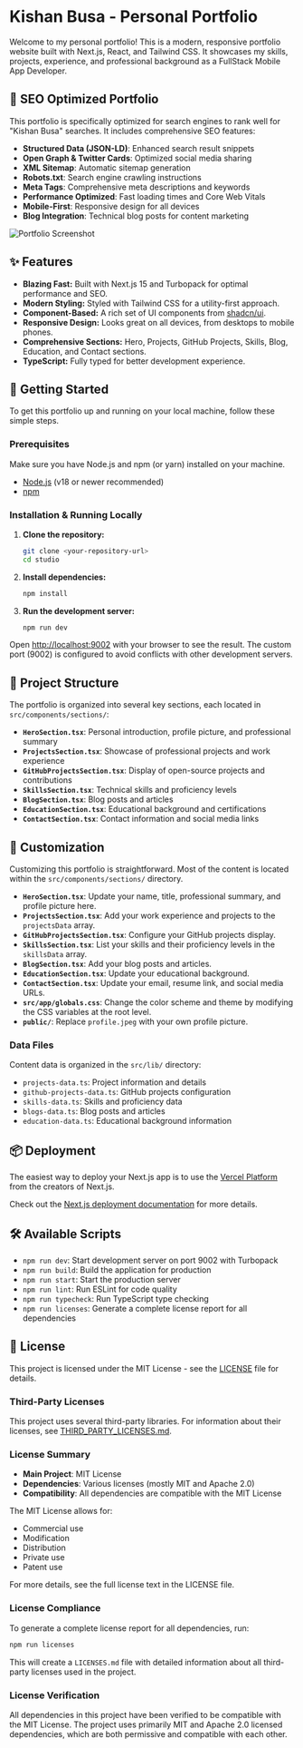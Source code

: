 # Kishan Busa - Personal Portfolio

Welcome to my personal portfolio! This is a modern, responsive portfolio website built with Next.js, React, and Tailwind CSS. It showcases my skills, projects, experience, and professional background as a FullStack Mobile App Developer.

## 🎯 SEO Optimized Portfolio

This portfolio is specifically optimized for search engines to rank well for "Kishan Busa" searches. It includes comprehensive SEO features:

- **Structured Data (JSON-LD)**: Enhanced search result snippets
- **Open Graph & Twitter Cards**: Optimized social media sharing
- **XML Sitemap**: Automatic sitemap generation
- **Robots.txt**: Search engine crawling instructions
- **Meta Tags**: Comprehensive meta descriptions and keywords
- **Performance Optimized**: Fast loading times and Core Web Vitals
- **Mobile-First**: Responsive design for all devices
- **Blog Integration**: Technical blog posts for content marketing

![Portfolio Screenshot](https://placehold.co/800x400.png)

## ✨ Features

-   **Blazing Fast:** Built with Next.js 15 and Turbopack for optimal performance and SEO.
-   **Modern Styling:** Styled with Tailwind CSS for a utility-first approach.
-   **Component-Based:** A rich set of UI components from [shadcn/ui](https://ui.shadcn.com/).
-   **Responsive Design:** Looks great on all devices, from desktops to mobile phones.
-   **Comprehensive Sections:** Hero, Projects, GitHub Projects, Skills, Blog, Education, and Contact sections.
-   **TypeScript:** Fully typed for better development experience.

## 🚀 Getting Started

To get this portfolio up and running on your local machine, follow these simple steps.

### Prerequisites

Make sure you have Node.js and npm (or yarn) installed on your machine.

-   [Node.js](https://nodejs.org/) (v18 or newer recommended)
-   [npm](https://www.npmjs.com/get-npm)

### Installation & Running Locally

1.  **Clone the repository:**
    ```bash
    git clone <your-repository-url>
    cd studio
    ```

2.  **Install dependencies:**
    ```bash
    npm install
    ```

3.  **Run the development server:**
    ```bash
    npm run dev
    ```

Open [http://localhost:9002](http://localhost:9002) with your browser to see the result. The custom port (9002) is configured to avoid conflicts with other development servers.


## 🎨 Project Structure

The portfolio is organized into several key sections, each located in `src/components/sections/`:

-   **`HeroSection.tsx`**: Personal introduction, profile picture, and professional summary
-   **`ProjectsSection.tsx`**: Showcase of professional projects and work experience
-   **`GitHubProjectsSection.tsx`**: Display of open-source projects and contributions
-   **`SkillsSection.tsx`**: Technical skills and proficiency levels
-   **`BlogSection.tsx`**: Blog posts and articles
-   **`EducationSection.tsx`**: Educational background and certifications
-   **`ContactSection.tsx`**: Contact information and social media links

## 🎨 Customization

Customizing this portfolio is straightforward. Most of the content is located within the `src/components/sections/` directory.

-   **`HeroSection.tsx`**: Update your name, title, professional summary, and profile picture here.
-   **`ProjectsSection.tsx`**: Add your work experience and projects to the `projectsData` array.
-   **`GitHubProjectsSection.tsx`**: Configure your GitHub projects display.
-   **`SkillsSection.tsx`**: List your skills and their proficiency levels in the `skillsData` array.
-   **`BlogSection.tsx`**: Add your blog posts and articles.
-   **`EducationSection.tsx`**: Update your educational background.
-   **`ContactSection.tsx`**: Update your email, resume link, and social media URLs.
-   **`src/app/globals.css`**: Change the color scheme and theme by modifying the CSS variables at the root level.
-   **`public/`**: Replace `profile.jpeg` with your own profile picture.

### Data Files

Content data is organized in the `src/lib/` directory:
-   `projects-data.ts`: Project information and details
-   `github-projects-data.ts`: GitHub projects configuration
-   `skills-data.ts`: Skills and proficiency data
-   `blogs-data.ts`: Blog posts and articles
-   `education-data.ts`: Educational background information

## 📦 Deployment

The easiest way to deploy your Next.js app is to use the [Vercel Platform](https://vercel.com/new?utm_medium=default-template&filter=next.js&utm_source=create-next-app&utm_campaign=create-next-app-readme) from the creators of Next.js.

Check out the [Next.js deployment documentation](https://nextjs.org/docs/deployment) for more details.

## 🛠️ Available Scripts

-   `npm run dev`: Start development server on port 9002 with Turbopack
-   `npm run build`: Build the application for production
-   `npm run start`: Start the production server
-   `npm run lint`: Run ESLint for code quality
-   `npm run typecheck`: Run TypeScript type checking
-   `npm run licenses`: Generate a complete license report for all dependencies

## 📝 License

This project is licensed under the MIT License - see the [LICENSE](LICENSE) file for details.

### Third-Party Licenses

This project uses several third-party libraries. For information about their licenses, see [THIRD_PARTY_LICENSES.md](THIRD_PARTY_LICENSES.md).

### License Summary

- **Main Project**: MIT License
- **Dependencies**: Various licenses (mostly MIT and Apache 2.0)
- **Compatibility**: All dependencies are compatible with the MIT License

The MIT License allows for:
- Commercial use
- Modification
- Distribution
- Private use
- Patent use

For more details, see the full license text in the LICENSE file.

### License Compliance

To generate a complete license report for all dependencies, run:
```bash
npm run licenses
```

This will create a `LICENSES.md` file with detailed information about all third-party licenses used in the project.

### License Verification

All dependencies in this project have been verified to be compatible with the MIT License. The project uses primarily MIT and Apache 2.0 licensed dependencies, which are both permissive and compatible with each other.
